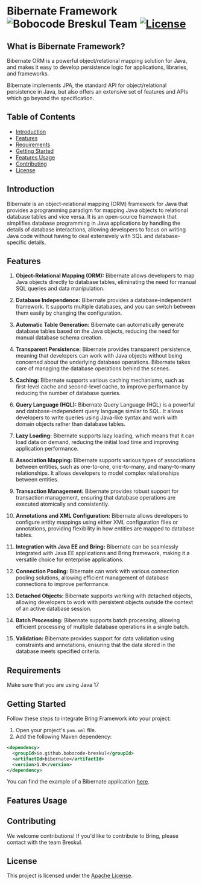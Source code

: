 # Bibernate Framework ![Bobocode Breskul Team](https://img.shields.io/badge/Bobocode%20Breskul%20Team-8A2BE2) [![License](https://img.shields.io/badge/License-Apache_2.0-green.svg)](https://opensource.org/licenses/Apache-2.0)

## What is Bibernate Framework?

Bibernate ORM is a powerful object/relational mapping solution for Java, and makes it easy to develop persistence logic for applications, libraries, and frameworks.

Bibernate implements JPA, the standard API for object/relational persistence in Java, but also offers an extensive set of features and APIs which go beyond the specification.

## Table of Contents

- [Introduction](#introduction)
- [Features](#features)
- [Requirements](#requirements)
- [Getting Started](#getting-started)
- [Features Usage](#feature-usage)
- [Contributing](#contributing)
- [License](#license)

## Introduction

Bibernate is an object-relational mapping (ORM) framework for Java that provides a programming
paradigm for mapping Java objects to relational database tables and vice versa. It is an open-source
framework that simplifies database programming in Java applications by handling the details of
database interactions, allowing developers to focus on writing Java code without having to deal
extensively with SQL and database-specific details.

## Features

1. **Object-Relational Mapping (ORM):** Bibernate allows developers to map Java objects directly to database tables, eliminating the need for manual SQL queries and data manipulation.


2. **Database Independence:** Bibernate provides a database-independent framework. It supports multiple databases, and you can switch between them easily by changing the configuration.


3. **Automatic Table Generation:** Bibernate can automatically generate database tables based on the Java objects, reducing the need for manual database schema creation.


4. **Transparent Persistence:** Bibernate provides transparent persistence, meaning that developers can work with Java objects without being concerned about the underlying database operations. Bibernate takes care of managing the database operations behind the scenes.


5. **Caching:** Bibernate supports various caching mechanisms, such as first-level cache and second-level cache, to improve performance by reducing the number of database queries.


6. **Query Language (HQL):** Bibernate Query Language (HQL) is a powerful and database-independent query language similar to SQL. It allows developers to write queries using Java-like syntax and work with domain objects rather than database tables.


7. **Lazy Loading:** Bibernate supports lazy loading, which means that it can load data on demand, reducing the initial load time and improving application performance.


8. **Association Mapping:** Bibernate supports various types of associations between entities, such as one-to-one, one-to-many, and many-to-many relationships. It allows developers to model complex relationships between entities.


9. **Transaction Management:** Bibernate provides robust support for transaction management, ensuring that database operations are executed atomically and consistently.


10. **Annotations and XML Configuration:** Bibernate allows developers to configure entity mappings using either XML configuration files or annotations, providing flexibility in how entities are mapped to database tables.


11. **Integration with Java EE and Bring:** Bibernate can be seamlessly integrated with Java EE applications and Bring framework, making it a versatile choice for enterprise applications.


12. **Connection Pooling:** Bibernate can work with various connection pooling solutions, allowing efficient management of database connections to improve performance.


13. **Detached Objects:** Bibernate supports working with detached objects, allowing developers to work with persistent objects outside the context of an active database session.


14. **Batch Processing:** Bibernate supports batch processing, allowing efficient processing of multiple database operations in a single batch.


15. **Validation:** Bibernate provides support for data validation using constraints and annotations, ensuring that the data stored in the database meets specified criteria.

## Requirements
Make sure that you are using Java 17

## Getting Started
Follow these steps to integrate Bring Framework into your project:

1. Open your project's `pom.xml` file.
2. Add the following Maven dependency:

```xml
<dependency>
  <groupId>io.github.bobocode-breskul</groupId>
  <artifactId>bibernate</artifactId>
  <version>1.0</version>
</dependency>
```
You can find the example of a Bibernate application [here](https://github.com/bobocode-breskul/bibernate-usage-example).

## Features Usage

## Contributing
We welcome contributions!
If you'd like to contribute to Bring, please contact with the team Breskul.

## License
This project is licensed under the [Apache License](https://opensource.org/licenses/Apache-2.0).


